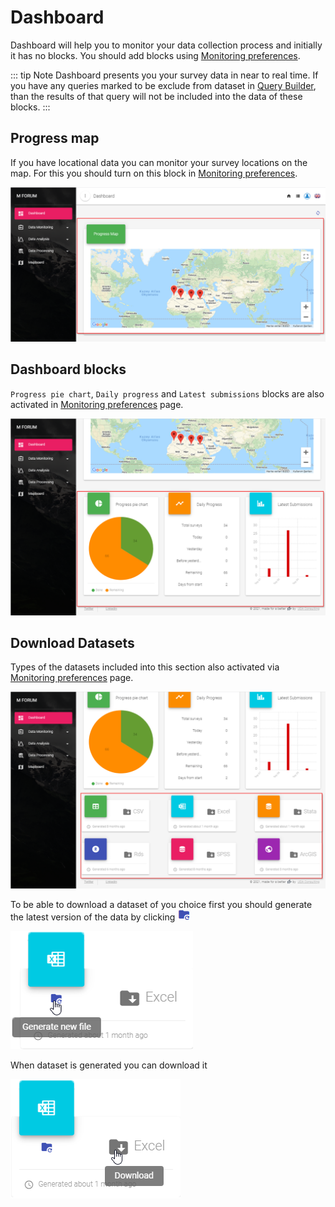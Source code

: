 # Dashboard

Dashboard will help you to monitor your data collection process and initially it has no blocks. You should add blocks using [Monitoring preferences](/guide/21-preferences.html#monitoring-blocks).

::: tip Note
Dashboard presents you your survey data in near to real time. If you have any queries marked to be exclude from dataset in [Query Builder](/guide/60-data-processing.html#query-builder), than the results of that query will not be included into the data of these blocks.
:::

## Progress map

If you have locational data you can monitor your survey locations on the map. For this you should turn on this block in [Monitoring preferences](/guide/21-preferences.html#progress-map).

![An image](./img/s09_map.jpg)

## Dashboard blocks

`Progress pie chart`, `Daily progress` and `Latest submissions` blocks are also activated in [Monitoring preferences](/guide/21-preferences.html#monitoring-blocks) page.

![An image](./img/s09_mblocks.png)

## Download Datasets

Types of the datasets included into this section also activated via [Monitoring preferences](/guide/21-preferences.html#monitoring-blocks) page. 

![An image](./img/s09_datasets.png)

To be able to download a dataset of you choice first you should generate the latest version of the data by clicking ![An image](./img/s09_gen.png)

![An image](./img/s09_dataset_gen.png)

When dataset is generated you can download it

![An image](./img/s09_dataset_dwn.png)